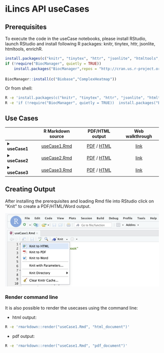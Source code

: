 # iLincs API useCases

## Prerequisites

To execute the code in the useCase notebooks, please install RStudio, launch RStudio and install following R packages: knitr, tinytex, httr, jsonlite, htmltools, enrichR. 

```R
install.packages(c("knitr", "tinytex", "httr", "jsonlite", "htmltools","enrichR"),repos = "http://cran.us.r-project.org")
if (!require("BiocManager", quietly = TRUE))
    install.packages("BiocManager",repos = "http://cran.us.r-project.org");
    
BiocManager::install(c("Biobase","ComplexHeatmap"))
```

Or from shell:
```sh
R -e 'install.packages(c("knitr", "tinytex", "httr", "jsonlite", "htmltools","enrichR"),repos = "http://cran.us.r-project.org")'
R -e 'if (!require("BiocManager", quietly = TRUE))  install.packages("BiocManager",repos = "http://cran.us.r-project.org"); BiocManager::install(c("Biobase","ComplexHeatmap"))'
```

## Use Cases


|               | R Markdown source  | PDF/HTML output  | Web walkthrough |
| ------------- |:------------------:|:----------------:|:---------------:|
| <details><summary><b>useCase1</b></summary>Identifying chemical perturbagens<br>emulating genetic perturbation of MTOR protein</details>  | [useCase1.Rmd](../../../blob/master/useCases/useCase1.Rmd) | [PDF](https://github.com/uc-bd2k/ilincsAPI/blob/master/useCases/useCase1.pdf) / [HTML](http://htmlpreview.github.io/?https://github.com/uc-bd2k/ilincsAPI/blob/master/useCases/useCase1.html) | [link](http://www.ilincs.org/help/useCases/Identifying%20chemical%20perturbagens%20emulating%20genetic%20perturbation%20of%20MTOR%20protein) |
| <details><summary><b>useCase2</b></summary>Mechanism of action analysis via connection<br>to genetic perturbation signatures</details>  | [useCase2.Rmd](../../../blob/master/useCases/useCase2.Rmd) |   [PDF](https://github.com/uc-bd2k/ilincsAPI/blob/master/useCases/useCase2.pdf) / [HTML](http://htmlpreview.github.io/?https://github.com/uc-bd2k/ilincsAPI/blob/master/useCases/useCase2.html) | [link](http://www.ilincs.org/help/useCases/Mechanism%20of%20action%20analysis%20via%20connection%20to%20genetic%20perturbation%20signatures) |
| <details><summary><b>useCase3</b></summary>Proteo-genomics analysis of cancer driver events<br>in breast cancer</details>  | [useCase3.Rmd](../../../blob/master/useCases/useCase3.Rmd) |   [PDF](https://github.com/uc-bd2k/ilincsAPI/blob/master/useCases/useCase3.pdf) / [HTML](http://htmlpreview.github.io/?https://github.com/uc-bd2k/ilincsAPI/blob/master/useCases/useCase3.html) | [link](http://www.ilincs.org/help/useCases/Proteo-genomics%20analysis%20of%20cancer%20driver%20events%20in%20breast%20cancer) |

## Creating Output

After installing the prerequisites and loading Rmd file into RStudio click on "Knit" to create a PDF/HTML/Word output.

![knitting Rmd file](images/knitting.png "Knitting Rmd File")

### Render command line

It is also possible to render the usecases using the command line:

* html output:
```sh
R -e 'rmarkdown::render("useCase1.Rmd", "html_document")'
```

* pdf output:
```sh
R -e 'rmarkdown::render("useCase1.Rmd", "pdf_document")'
```
